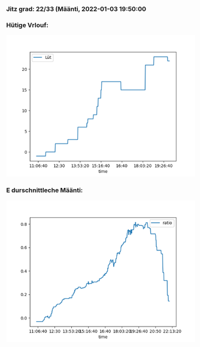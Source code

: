 ### Jitz grad: 22/33 (Määnti, 2022-01-03 19:50:00

### Hütige Vrlouf:
![Graph](Today.png)

### E durschnittleche Määnti:
![Graph](Määnti.png)